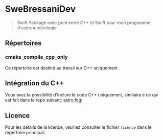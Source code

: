# SweBressaniDev

> Swift Package avec pont entre C++ et Swift pour mon programme d'astronumérologie

## Répertoires

### cmake_compile_cpp_only

Ce répertoire est destiné au travail sur C++ uniquement.

## Intégration du C++

Vous avez la possibilité d'inclure le code C++ uniquement, similaire à ce qui est fait dans le repo suivant:
[astro.fcgi](https://github.com/stephaneworkspace/astro.fcgi)

## Licence

Pour les détails de la licence, veuillez consulter le fichier `licence` dans le répertoire principal.
